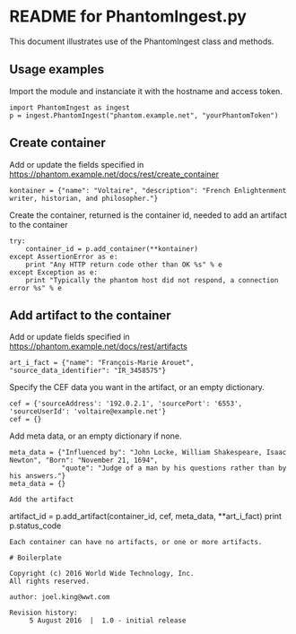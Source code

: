 # README for PhantomIngest.py

This document illustrates use of the PhantomIngest class and methods.

## Usage examples
Import the module and instanciate it with the hostname and access token.
```
import PhantomIngest as ingest
p = ingest.PhantomIngest("phantom.example.net", "yourPhantomToken")
```
## Create container

Add or update the fields specified in https://phantom.example.net/docs/rest/create_container
```
kontainer = {"name": "Voltaire", "description": "French Enlightenment writer, historian, and philosopher."}
```
Create the container, returned is the container id, needed to add an artifact to the container
```
try:
    container_id = p.add_container(**kontainer)
except AssertionError as e:
    print "Any HTTP return code other than OK %s" % e
except Exception as e:
    print "Typically the phantom host did not respond, a connection error %s" % e
```

## Add artifact to the container
Add or update fields specified in https://phantom.example.net/docs/rest/artifacts
```
art_i_fact = {"name": "François-Marie Arouet", "source_data_identifier": "IR_3458575"}
```
Specify the CEF data you want in the artifact, or an empty dictionary.
```
cef = {'sourceAddress': '192.0.2.1', 'sourcePort': '6553', 'sourceUserId': 'voltaire@example.net'}
cef = {}
```
Add meta data, or an empty dictionary if none.
```
meta_data = {"Influenced by": "John Locke, William Shakespeare, Isaac Newton", "Born": "November 21, 1694",
             "quote": "Judge of a man by his questions rather than by his answers."}
meta_data = {}

Add the artifact
```
artifact_id = p.add_artifact(container_id, cef, meta_data, **art_i_fact)
print p.status_code
```
Each container can have no artifacts, or one or more artifacts.

# Boilerplate

Copyright (c) 2016 World Wide Technology, Inc.
All rights reserved.

author: joel.king@wwt.com

Revision history:
     5 August 2016  |  1.0 - initial release
